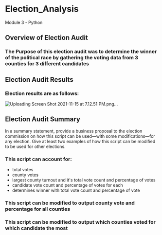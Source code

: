 # Election_Analysis
Module 3 - Python

## Overview of Election Audit

### The Purpose of this election audit was to determine the winner of the political race by gathering the voting data from 3 counties for 3 different candidates

## Election Audit Results

### Election results are as follows:

 ![Uploading Screen Shot 2021-11-15 at 7.12.51 PM.png…]()

## Election Audit Summary

In a summary statement, provide a business proposal to the election commission on how this script can be used—with some modifications—for any election. Give at least two examples of how this script can be modified to be used for other elections.

### This script can account for:
 - total votes
 - county votes
 - largest county turnout and it's total vote count and percentage of votes
 - candidate vote count and percentage of votes for each
 - determines winner with total vote count and percentage of vote

### This script can be modified to output county vote and percentage for all counties
### This script can be modified to output which counties voted for which candidate the most
